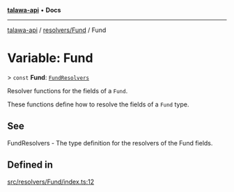 [**talawa-api**](../../../README.md) • **Docs**

***

[talawa-api](../../../modules.md) / [resolvers/Fund](../README.md) / Fund

# Variable: Fund

\> `const` **Fund**: [`FundResolvers`](../../../types/generatedGraphQLTypes/type-aliases/FundResolvers.md)

Resolver functions for the fields of a `Fund`.

These functions define how to resolve the fields of a `Fund` type.

## See

FundResolvers - The type definition for the resolvers of the Fund fields.

## Defined in

[src/resolvers/Fund/index.ts:12](https://github.com/PalisadoesFoundation/talawa-api/blob/67d017fd9312183a6b2bae1b160bc814f56ab5c2/src/resolvers/Fund/index.ts#L12)
